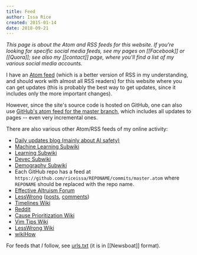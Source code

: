 ```yaml
---
title: Feed
author: Issa Rice
created: 2015-01-14
date: 2018-09-21
---
```


*This page is about the Atom and RSS feeds for this website. If you're looking for specific social media feeds, see my pages on [[Facebook]] or [[Quora]]; see also my [[contact]] page, where you'll find a list of my various social media accounts.*

I have an [Atom feed](atom.xml) (which is a better version of RSS in my understanding, and should work with almost all RSS readers) for this website where you can get updates (this is probably the best way to get updates, since it includes only the more important changes).

However, since the site's source code is hosted on GitHub, one can also use [GitHub's atom feed for the master branch](https://github.com/riceissa/riceissa.com/commits/master.atom), which includes all updates to pages -- even very incremental ones.

There are also various other Atom/RSS feeds of my online activity:

* [Daily updates blog (mainly about AI safety)](https://issarice.wordpress.com/feed/)
* [Machine Learning Subwiki](https://machinelearning.subwiki.org/w/api.php?action=feedcontributions&user=IssaRice&feedformat=atom)
* [Learning Subwiki](https://learning.subwiki.org/w/api.php?action=feedcontributions&user=Issa+Rice&feedformat=atom)
* [Devec Subwiki](https://devec.subwiki.org/w/api.php?action=feedcontributions&user=Issa+Rice&feedformat=atom)
* [Demography Subwiki](https://demography.subwiki.org/w/api.php?action=feedcontributions&user=IssaRice&feedformat=atom)
* Each GitHub repo has a feed at `https://github.com/riceissa/REPONAME/commits/master.atom` where `REPONAME` should be replaced with the repo name.
* [Effective Altruism Forum](http://effective-altruism.com/user/riceissa/.rss)
* [LessWrong](https://www.greaterwrong.com/users/riceissa?format=rss) ([posts](https://www.greaterwrong.com/users/riceissa?show=posts&format=rss), [comments](https://www.greaterwrong.com/users/riceissa?show=comments&format=rss))
* [Timelines Wiki](https://timelines.issarice.com/api.php?action=feedcontributions&user=Issa&feedformat=atom)
* [Reddit](https://www.reddit.com/user/riceissa/.rss)
* [Cause Prioritization Wiki](https://github.com/riceissa/causeprioritization/commits.atom?author=riceissa)
* [Vim Tips Wiki](https://vim.wikia.com/api.php?action=feedcontributions&user=IssaRice&feedformat=atom)
* [LessWrong Wiki](https://wiki.lesswrong.com/api.php?action=feedcontributions&user=Riceissa&feedformat=atom)
* [wikiHow](https://www.wikihow.com/api.php?action=feedcontributions&user=Issa-Rice&feedformat=atom)

For feeds that _I_ follow, see [urls.txt](https://issarice.com/urls.txt) (it is in [[Newsboat]] format).
